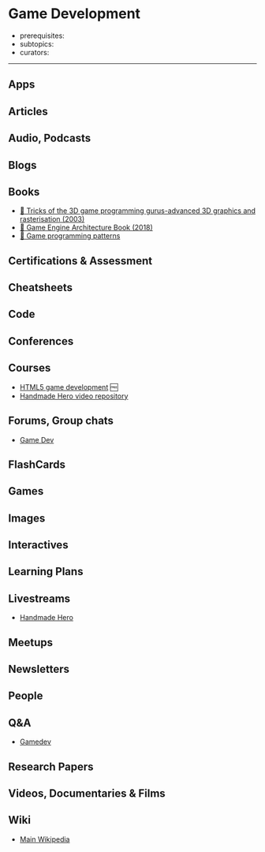 # Game Development

- prerequisites:
- subtopics:
- curators:

------

## Apps

## Articles

## Audio, Podcasts

## Blogs

## Books

- [📕 Tricks of the 3D game programming gurus-advanced 3D graphics and rasterisation (2003)](http://www.goodreads.com/book/show/2042298.Tricks_of_the_3D_Game_Programming_Gurus)
- [📕 Game Engine Architecture Book (2018)](https://www.gameenginebook.com/)
- [📕 Game programming patterns](http://gameprogrammingpatterns.com/)

## Certifications & Assessment

## Cheatsheets

## Code

## Conferences

## Courses

- [HTML5 game development](https://www.udacity.com/course/html5-game-development--cs255) 🆓
- [Handmade Hero video repository](https://handmadehero.org/watch#EpisodeGuide)

## Forums, Group chats

- [Game Dev](https://www.reddit.com/r/gamedev/)

## FlashCards

## Games

## Images

## Interactives

## Learning Plans

## Livestreams
- [Handmade Hero](https://handmadehero.org/watch)
## Meetups

## Newsletters

## People

## Q&A

- [Gamedev](https://gamedev.stackexchange.com)

## Research Papers

## Videos, Documentaries & Films

## Wiki

- [Main Wikipedia](https://en.wikipedia.org/wiki/Video_game_development)
